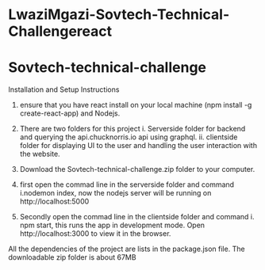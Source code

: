 # LwaziMgazi-Sovtech-Technical-Challengereact

# Sovtech-technical-challenge

Installation and Setup Instructions

1. ensure that you have react install on your local machine (npm install -g create-react-app) and Nodejs. 
2. There are two folders for this project 
    i. Serverside folder for  backend and querying the api.chucknorris.io api using graphql.
    ii. clientside folder for displaying UI to the user and handling the user interaction with the website.
    
3. Download the Sovtech-technical-challenge.zip folder to your computer.
4. first open the commad line in the serverside folder and command
      i.nodemon index, now the nodejs server will be running on http://localhost:5000
5. Secondly open the commad line in the clientside folder and command
  i. npm start, this  runs the app in development mode. Open http://localhost:3000 to view it in the browser.
  
All the dependencies of the project are lists in the package.json file.
The downloadable zip folder is about 67MB
